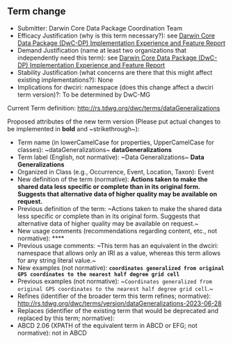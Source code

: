 ## Term change

* Submitter: Darwin Core Data Package Coordination Team
* Efficacy Justification (why is this term necessary?): see [Darwin Core Data Package (DwC-DP) Implementation Experience and Feature Report](https://gbif.github.io/dwc-dp/docs/dwc_dp_implementation_feature_reports.pdf)
* Demand Justification (name at least two organizations that independently need this term): see [Darwin Core Data Package (DwC-DP) Implementation Experience and Feature Report](https://gbif.github.io/dwc-dp/docs/dwc_dp_implementation_feature_reports.pdf)
* Stability Justification (what concerns are there that this might affect existing implementations?): None
* Implications for dwciri: namespace (does this change affect a dwciri term version)?: To be determined by DwC-MG

Current Term definition: http://rs.tdwg.org/dwc/terms/dataGeneralizations

Proposed attributes of the new term version (Please put actual changes to be implemented in **bold** and ~strikethrough~):

* Term name (in lowerCamelCase for properties, UpperCamelCase for classes): ~dataGeneralizations~ **dataGeneralizations**
* Term label (English, not normative): ~Data Generalizations~ **Data Generalizations**
* Organized in Class (e.g., Occurrence, Event, Location, Taxon): Event
* New definition of the term (normative): **Actions taken to make the shared data less specific or complete than in its original form. Suggests that alternative data of higher quality may be available on request.**
* Previous definition of the term: ~Actions taken to make the shared data less specific or complete than in its original form. Suggests that alternative data of higher quality may be available on request.~
* New usage comments (recommendations regarding content, etc., not normative): **** 
* Previous usage comments: ~This term has an equivalent in the dwciri: namespace that allows only an IRI as a value, whereas this term allows for any string literal value.~
* New examples (not normative): **`coordinates generalized from original GPS coordinates to the nearest half degree grid cell`**
* Previous examples (not normative): ~`Coordinates generalized from original GPS coordinates to the nearest half degree grid cell`.~
* Refines (identifier of the broader term this term refines; normative): http://rs.tdwg.org/dwc/terms/version/dataGeneralizations-2023-06-28
* Replaces (identifier of the existing term that would be deprecated and replaced by this term; normative): 
* ABCD 2.06 (XPATH of the equivalent term in ABCD or EFG; not normative): not in ABCD
